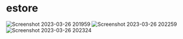 # estore
![Screenshot 2023-03-26 201959](https://user-images.githubusercontent.com/110870409/227814246-aa112845-661d-4449-acae-1eb73fefad12.png)
![Screenshot 2023-03-26 202259](https://user-images.githubusercontent.com/110870409/227814453-75279e23-f2ea-4d6d-ac07-76747675d380.png)
![Screenshot 2023-03-26 202324](https://user-images.githubusercontent.com/110870409/227814457-38a2fb9f-9f3f-41d8-a922-1519aea72fdd.png)
